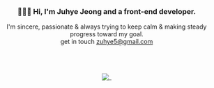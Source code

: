 
<br/>

<h3 align="center">🙋🏻‍♀️ Hi, I'm Juhye Jeong and a front-end developer.</h3>
<p align="center">
  I'm sincere, passionate & always trying to keep calm & making steady progress toward my goal.<br/>
  get in touch <a href="">zuhye5@gmail.com</a>
</p>

<br/>

<br/>

<br/>

<div align="center">
  <img src="https://user-images.githubusercontent.com/91620721/153785253-f21d8975-5d11-46f8-b233-9bc1f7ec7a2a.png" alt="_" >
</div>
